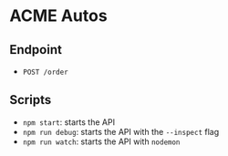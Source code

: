 # ACME Autos

## Endpoint

* `POST /order`

## Scripts

* `npm start`: starts the API
* `npm run debug`: starts the API with the `--inspect` flag
* `npm run watch`: starts the API with `nodemon`